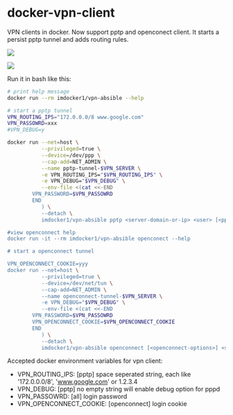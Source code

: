 # docker-vpn-client

VPN clients in docker. Now support pptp and openconect client.
It starts a persist pptp tunnel and adds routing rules.

[![](https://images.microbadger.com/badges/image/imdocker1/vpn-ansible.svg)](https://microbadger.com/images/imdocker1/vpn-ansible "Get your own image badge on microbadger.com")

[![](https://images.microbadger.com/badges/version/imdocker1/vpn-ansible.svg)](https://microbadger.com/images/imdocker1/vpn-ansible "Get your own version badge on microbadger.com")

Run it in bash like this:

```Bash
# print help message
docker run --rm imdocker1/vpn-absible --help

# start a pptp tunnel
VPN_ROUTING_IPS="172.0.0.0/8 www.google.com"
VPN_PASSOWRD=xxx
#VPN_DEBUG=y

docker run --net=host \
           --privileged=true \
           --device=/dev/ppp \
           --cap-add=NET_ADMIN \
           --name pptp-tunnel-$VPN_SERVER \
           -e VPN_ROUTING_IPS="$VPN_ROUTING_IPS" \
           -e VPN_DEBUG="$VPN_DEBUG" \
           --env-file <(cat <<-END
		VPN_PASSWORD=$VPN_PASSOWRD
		END
           ) \
           --detach \
           imdocker1/vpn-absible pptp <server-domain-or-ip> <user> [<pppd-options>]

#view openconnect help
docker run -it --rm imdocker1/vpn-absible openconect --help

# start a openconnect tunnel

VPN_OPENCONNECT_COOKIE=yyy
docker run --net=host \
           --privileged=true \
           --device=/dev/net/tun \
           --cap-add=NET_ADMIN \
           --name openconnect-tunnel-$VPN_SERVER \
           -e VPN_DEBUG="$VPN_DEBUG" \
           --env-file <(cat <<-END
		VPN_PASSWORD=$VPN_PASSOWRD
		VPN_OPENCONNECT_COOKIE=$VPN_OPENCONNECT_COOKIE
		END
           ) \
           --detach \
           imdocker1/vpn-absible openconnect [<openconnect-options>] <server-domain-or-ip>
```

Accepted docker environment variables for vpn client:

* VPN_ROUTING_IPS: [pptp] space seperated string, each like '172.0.0.0/8', 'www.google.com' or 1.2.3.4
* VPN_DEBUG: [pptp] no empty string will enable debug option for pppd
* VPN_PASSOWRD: [all] login password
* VPN_OPENCONNECT_COOKIE: [openconnect] login cookie
